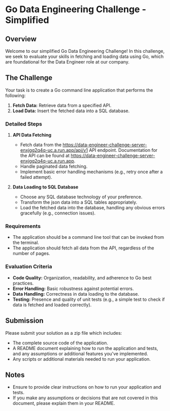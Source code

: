 # Go Data Engineering Challenge - Simplified

## Overview

Welcome to our simplified Go Data Engineering Challenge! In this challenge, we seek to evaluate your skills in fetching and loading data using Go, which are foundational for the Data Engineer role at our company.

## The Challenge

Your task is to create a Go command line application that performs the following:

1. **Fetch Data:** Retrieve data from a specified API.
2. **Load Data:** Insert the fetched data into a SQL database.


### Detailed Steps
1. **API Data Fetching**
	* Fetch data from the https://data-engineer-challenge-server-enxjgq2q4q-uc.a.run.app/api/v1 API endpoint. Documentation for the API can be found at  https://data-engineer-challenge-server-enxjgq2q4q-uc.a.run.app.
	* Handle paginated data fetching.
	* Implement basic error handling mechanisms (e.g., retry once after a failed attempt).

2. **Data Loading to SQL Database**
	* Choose any SQL database technology of your preference.
	* Transform the json data into a SQL tables appropriately.
	* Load the fetched data into the database, handling any obvious errors gracefully (e.g., connection issues).

### Requirements
* The application should be a command line tool that can be invoked from the terminal.
* The application should fetch all data from the API, regardless of the number of pages.

### Evaluation Criteria
* **Code Quality:** Organization, readability, and adherence to Go best practices.
* **Error Handling:** Basic robustness against potential errors.
* **Data Handling:** Correctness in data loading to the database.
* **Testing:** Presence and quality of unit tests (e.g., a simple test to check if data is fetched and loaded correctly).

## Submission
Please submit your solution as a zip file which includes:

* The complete source code of the application.
* A README document explaining how to run the application and tests, and any assumptions or additional features you've implemented.
* Any scripts or additional materials needed to run your application.

## Notes
* Ensure to provide clear instructions on how to run your application and tests.
* If you make any assumptions or decisions that are not covered in this document, please explain them in your README.
